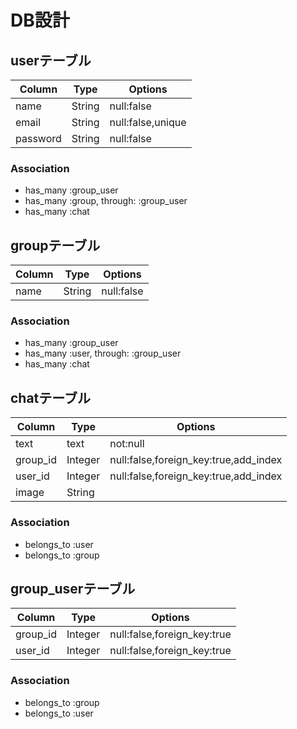 # DB設計


## userテーブル
|Column|Type|Options|
|------|----|-------|
|name|String|null:false|
|email|String|null:false,unique|
|password|String|null:false|

### Association
- has_many :group_user
- has_many :group, through: :group_user
- has_many :chat

## groupテーブル
|Column|Type|Options|
|------|----|-------|
|name|String|null:false|

### Association
- has_many :group_user
- has_many :user, through: :group_user
- has_many :chat


## chatテーブル
|Column|Type|Options|
|------|----|-------|
|text|text|not:null|
|group_id|Integer|null:false,foreign_key:true,add_index|
|user_id|Integer|null:false,foreign_key:true,add_index|
|image|String||

### Association
- belongs_to :user
- belongs_to :group

## group_userテーブル
|Column|Type|Options|
|------|----|-------|
|group_id|Integer|null:false,foreign_key:true|
|user_id|Integer|null:false,foreign_key:true|

### Association
- belongs_to :group
- belongs_to :user
